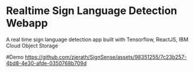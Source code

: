 # Realtime Sign Language Detection Webapp
A real time sign language detection app built with Tensorflow, ReactJS, IBM Cloud Object Storage

#Demo
https://github.com/zjerath/SignSense/assets/98351255/7c23b257-4bd8-4e30-afde-0350768b709d

